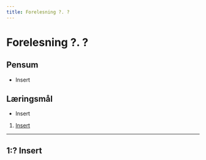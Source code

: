 ```yaml
---
title: Forelesning ?. ?
---
```


# Forelesning ?. ?

## Pensum
- Insert

## Læringsmål
- Insert

1. [Insert](#1?-insert)

---

## 1:? Insert
